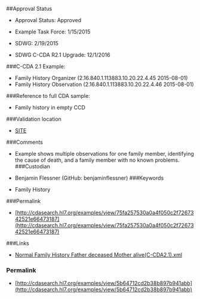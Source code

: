 ##Approval Status 

* Approval Status: Approved
* Example Task Force: 1/15/2015
* SDWG: 2/19/2015

* SDWG C-CDA R2.1 Upgrade: 12/1/2016    

###C-CDA 2.1 Example: 
 

* Family History Organizer (2.16.840.1.113883.10.20.22.4.45 2015-08-01)
* Family History Observation (2.16.840.1.113883.10.20.22.4.46 2015-08-01)

###Reference to full CDA sample:
* Family history in empty CCD


###Validation location

* [SITE](https://sitenv.org/sandbox-ccda/ccda-validator)


###Comments

* Example shows multiple observations for one family member, identifying the cause of death, and a family member with no known problems.
###Custodian

*  Benjamin Flessner (GitHub: benjaminflessner)
###Keywords

* Family History

###Permalink 

* [http://cdasearch.hl7.org/examples/view/75fa257530a0a4f050c2f7267342521e66473187](http://cdasearch.hl7.org/examples/view/75fa257530a0a4f050c2f7267342521e66473187)

###Links 

* [Normal Family History Father deceased Mother alive(C-CDA2.1).xml](https://github.com/HL7/C-CDA-Examples/tree/master/Family%20History/Normal%20Family%20History%20Father%20deceased-Mother%20alive/Normal%20Family%20History%20Father%20deceased%20Mother%20alive%28C-CDA2.1%29.xml)


### Permalink 

* [http://cdasearch.hl7.org/examples/view/5b64712cd2b38b897b941abb](http://cdasearch.hl7.org/examples/view/5b64712cd2b38b897b941abb)
